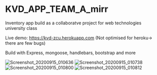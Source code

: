 # KVD_APP_TEAM_A_mirr
Inventory app build as a collaboratve project for web technologies university class

Live demo: https://kvd-zcu.herokuapp.com (Not optimised for heroku-> there are few bugs)

Build with Express, mongoose, handlebars, bootstrap and more 

![Screenshot_20200915_010636](https://user-images.githubusercontent.com/56234798/93146763-fb2f0200-f6ef-11ea-9053-d8591932b7a6.png)
![Screenshot_20200915_010738](https://user-images.githubusercontent.com/56234798/93146765-fbc79880-f6ef-11ea-99b1-a1bd2b325dab.png)
![Screenshot_20200915_010800](https://user-images.githubusercontent.com/56234798/93146766-fc602f00-f6ef-11ea-8c88-43e21b43fe5f.png)
![Screenshot_20200915_010812](https://user-images.githubusercontent.com/56234798/93146767-fc602f00-f6ef-11ea-8a68-e98280e3abf4.png)
